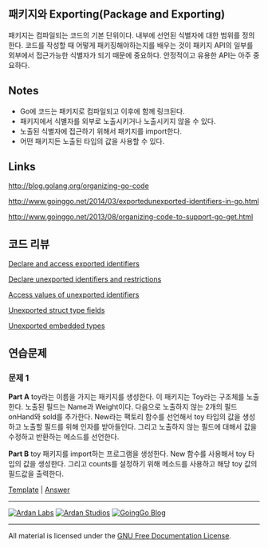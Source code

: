 ## 패키지와 Exporting(Package and Exporting)

패키지는 컴파일되는 코드의 기본 단위이다. 내부에 선언된 식별자에 대한 범위를 정의한다. 코드를 작성할 때 어떻게 패키징해야하는지를 배우는 것이 패키지 API의 일부를 외부에서 접근가능한 식별자가 되기 때문에 중요하다. 안정적이고 유용한 API는 아주 중요하다.

## Notes

* Go에 코드는 패키지로 컴파일되고 이후에 함께 링크된다.
* 패키지에서 식별자를 외부로 노출시키거나 노출시키지 않을 수 있다.
* 노출된 식별자에 접근하기 위해서 패키지를 import한다.
* 어떤 패키지든 노출된 타입의 값을 사용할 수 있다.

## Links

http://blog.golang.org/organizing-go-code

http://www.goinggo.net/2014/03/exportedunexported-identifiers-in-go.html

http://www.goinggo.net/2013/08/organizing-code-to-support-go-get.html

## 코드 리뷰

[Declare and access exported identifiers](example1/example1.go)

[Declare unexported identifiers and restrictions](example2/example2.go)

[Access values of unexported identifiers](example3/example3.go)

[Unexported struct type fields](example4/example4.go)

[Unexported embedded types](example5/example5.go)

## 연습문제

### 문제 1
**Part A** toy라는 이름을 가지는 패키지를 생성한다. 이 패키지는 Toy라는 구조체를 노출한다. 노출된 필드는 Name과 Weight이다. 다음으로 노출하지 않는 2개의 필드 onHand와 sold를 추가한다. New라는 팩토리 함수를 선언해서 toy 타입의 값을 생성하고 노출할 필드를 위해 인자를 받아들인다. 그리고 노출하지 않는 필드에 대해서 값을 수정하고 반환하는 메소드를 선언한다.

**Part B** toy 패키지를 import하는 프로그램을 생성한다. New 함수를 사용해서 toy 타입의 값을 생성한다. 그리고 counts를 설정하기 위해 메소드를 사용하고 해당 toy 값의 필드값을 출력한다.

[Template](exercises/template1) | 
[Answer](exercises/exercise1)

___
[![Ardan Labs](../00-slides/images/ggt_logo.png)](http://www.ardanlabs.com)
[![Ardan Studios](../00-slides/images/ardan_logo.png)](http://www.ardanstudios.com)
[![GoingGo Blog](../00-slides/images/ggb_logo.png)](http://www.goinggo.net)
___
All material is licensed under the [GNU Free Documentation License](https://github.com/ArdanStudios/gotraining/blob/master/LICENSE).
